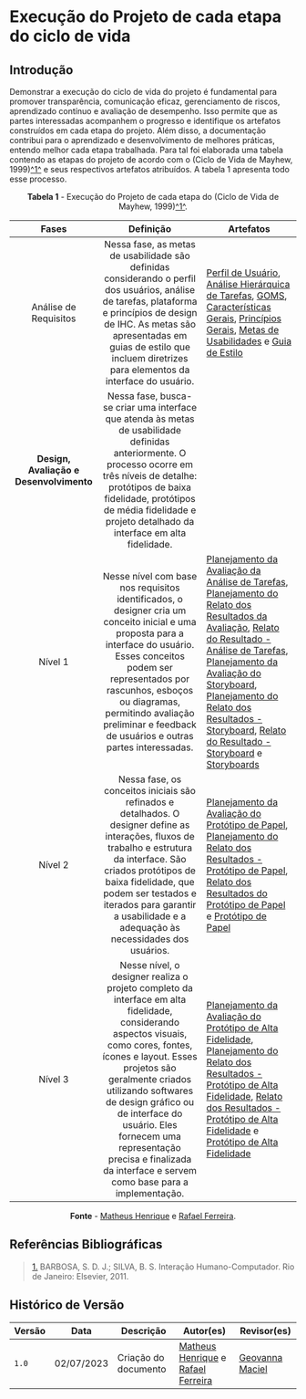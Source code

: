 # Execução do Projeto de cada etapa do ciclo de vida

## Introdução

Demonstrar a execução do ciclo de vida do projeto é fundamental para promover transparência, comunicação eficaz, gerenciamento de riscos, aprendizado contínuo e avaliação de desempenho. Isso permite que as partes interessadas acompanhem o progresso e identifique os artefatos construídos em cada etapa do projeto. Além disso, a documentação contribui para o aprendizado e desenvolvimento de melhores práticas, entendo melhor cada etapa trabalhada. Para tal foi elaborada uma tabela contendo as etapas do projeto de acordo com o (Ciclo de Vida de Mayhew, 1999)<a id="anchor_1" href="#REF1">^1^</a> e seus respectivos artefatos atribuídos. A tabela 1 apresenta todo esse processo.

<center>

**Tabela 1** - Execução do Projeto de cada etapa do (Ciclo de Vida de Mayhew, 1999)<a id="anchor_1" href="#REF1">^1^</a>.

| Fases |                          Definição                           | Artefatos |
| :---: | :----------------------------------------------------------: | ------- |
| Análise de Requisitos | Nessa fase, as metas de usabilidade são definidas considerando o perfil dos usuários, análise de tarefas, plataforma e princípios de design de IHC. As metas são apresentadas em guias de estilo que incluem diretrizes para elementos da interface do usuário. | [Perfil de Usuário](https://interacao-humano-computador.github.io/2023.1-BilheteriaDigital/analise-de-requisitos/perfil-usuario/), [Análise Hierárquica de Tarefas](https://interacao-humano-computador.github.io/2023.1-BilheteriaDigital/analise-de-requisitos/analise-de-tarefas/hta/), [GOMS](https://interacao-humano-computador.github.io/2023.1-BilheteriaDigital/analise-de-requisitos/analise-de-tarefas/goms/), [Características Gerais](https://interacao-humano-computador.github.io/2023.1-BilheteriaDigital/analise-de-requisitos/caracteristicas/), [Princípios Gerais](https://interacao-humano-computador.github.io/2023.1-BilheteriaDigital/analise-de-requisitos/principios/), [Metas de Usabilidades](https://interacao-humano-computador.github.io/2023.1-BilheteriaDigital/analise-de-requisitos/metas-usabilidade/) e [Guia de Estilo](https://interacao-humano-computador.github.io/2023.1-BilheteriaDigital/analise-de-requisitos/guia-de-estilo/) |
| **Design, Avaliação e Desenvolvimento** | Nessa fase, busca-se criar uma interface que atenda às metas de usabilidade definidas anteriormente. O processo ocorre em três níveis de detalhe: protótipos de baixa fidelidade, protótipos de média fidelidade e projeto detalhado da interface em alta fidelidade. |
| Nível 1 | Nesse nível com base nos requisitos identificados, o designer cria um conceito inicial e uma proposta para a interface do usuário. Esses conceitos podem ser representados por rascunhos, esboços ou diagramas, permitindo avaliação preliminar e feedback de usuários e outras partes interessadas. | [Planejamento da Avaliação da Análise de Tarefas](https://interacao-humano-computador.github.io/2023.1-BilheteriaDigital/design-avaliacao-desenvolvimento/nivel-1/analise-de-tarefas-dad/planejamento-avaliavao-at/),  [Planejamento do Relato dos Resultados da Avaliação](https://interacao-humano-computador.github.io/2023.1-BilheteriaDigital/design-avaliacao-desenvolvimento/nivel-1/analise-de-tarefas-dad/planejamento-relato-resultados-at/), [Relato do Resultado - Análise de Tarefas](https://interacao-humano-computador.github.io/2023.1-BilheteriaDigital/design-avaliacao-desenvolvimento/nivel-1/analise-de-tarefas-dad/resultado-relato-analise-de-tarefas/), [Planejamento da Avaliação do Storyboard](https://interacao-humano-computador.github.io/2023.1-BilheteriaDigital/design-avaliacao-desenvolvimento/nivel-1/storyboard-dad/planejamento-avaliavao-sb/), [Planejamento do Relato dos Resultados - Storyboard](https://interacao-humano-computador.github.io/2023.1-BilheteriaDigital/design-avaliacao-desenvolvimento/nivel-1/storyboard-dad/planejamento-relato-resultados-sb/), [Relato do Resultado - Storyboard](https://interacao-humano-computador.github.io/2023.1-BilheteriaDigital/design-avaliacao-desenvolvimento/nivel-1/storyboard-dad/relato-resultado-storyboard/) e [Storyboards](https://interacao-humano-computador.github.io/2023.1-BilheteriaDigital/design-avaliacao-desenvolvimento/nivel-1/storyboard-dad/storyboard/) |
| Nível 2 | Nessa fase, os conceitos iniciais são refinados e detalhados. O designer define as interações, fluxos de trabalho e estrutura da interface. São criados protótipos de baixa fidelidade, que podem ser testados e iterados para garantir a usabilidade e a adequação às necessidades dos usuários. | [Planejamento da Avaliação do Protótipo de Papel](https://interacao-humano-computador.github.io/2023.1-BilheteriaDigital/design-avaliacao-desenvolvimento/nivel-2/prototipo-papel-dad/planejamento-avaliacao-pp/), [Planejamento do Relato dos Resultados - Protótipo de Papel](https://interacao-humano-computador.github.io/2023.1-BilheteriaDigital/design-avaliacao-desenvolvimento/nivel-2/prototipo-papel-dad/planejamento-relato-resultados-pp/), [Relato dos Resultados do Protótipo de Papel](https://interacao-humano-computador.github.io/2023.1-BilheteriaDigital/design-avaliacao-desenvolvimento/nivel-2/prototipo-papel-dad/relato-dos-resultados-pp/) e [Protótipo de Papel](https://marvelapp.com/prototype/9i40deb/screen/91947044) |
| Nível 3 | Nesse nível, o designer realiza o projeto completo da interface em alta fidelidade, considerando aspectos visuais, como cores, fontes, ícones e layout. Esses projetos são geralmente criados utilizando softwares de design gráfico ou de interface do usuário. Eles fornecem uma representação precisa e finalizada da interface e servem como base para a implementação. | [Planejamento da Avaliação do Protótipo de Alta Fidelidade](https://interacao-humano-computador.github.io/2023.1-BilheteriaDigital/design-avaliacao-desenvolvimento/nivel-3/planejamento-avaliacao-paf/), [Planejamento do Relato dos Resultados - Protótipo de Alta Fidelidade](https://interacao-humano-computador.github.io/2023.1-BilheteriaDigital/design-avaliacao-desenvolvimento/nivel-3/planejamento-relato-paf/), [Relato dos Resultados - Protótipo de Alta Fidelidade](https://interacao-humano-computador.github.io/2023.1-BilheteriaDigital/design-avaliacao-desenvolvimento/nivel-3/relato-resultados-paf/) e [Protótipo de Alta Fidelidade](https://www.figma.com/proto/CSsRpoXBR0BWWojN1ZrDn0) |

**Fonte** - [Matheus Henrique](https://github.com/mathonaut) e [Rafael Ferreira](https://github.com/RafaelCLG0).

</center>

## Referências Bibliográficas

> <a id="REF1" href="#anchor_1">1.</a> BARBOSA, S. D. J.; SILVA, B. S. Interação Humano-Computador. Rio de Janeiro: Elsevier, 2011.

## Histórico de Versão

| Versão |    Data    |                Descrição                 |                    Autor(es)                     |                 Revisor(es)                  |
| ------ | ---------- | ------------------------------------------- | ------------------------------------------------ | ------------------------------------------- |
| `1.0`  | 02/07/2023 | Criação do documento | [Matheus Henrique](https://github.com/mathonaut) e [Rafael Ferreira](https://github.com/RafaelCLG0) | [Geovanna Maciel](https://github.com/manuziny) |